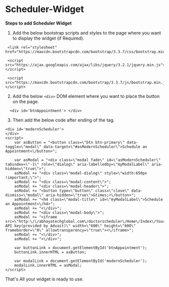 # Scheduler-Widget
**Steps to add Scheduler Widget**

1. Add the below bootstrap scripts and styles to the page where you want to display the widget (if Required).
```
 <link rel="stylesheet" href="https://maxcdn.bootstrapcdn.com/bootstrap/3.3.7/css/bootstrap.min.css"> 
 
 <script src="https://ajax.googleapis.com/ajax/libs/jquery/3.2.1/jquery.min.js"></script> 
 
 <script src="https://maxcdn.bootstrapcdn.com/bootstrap/3.3.7/js/bootstrap.min.js"></script>
```

2. Add the below ```<div>``` DOM element where you want to place the button on the page.
```
  <div id='btnAppointment'> </div>
```

3. Then add the below code after ending of the </body> tag.
```
<div id='modernScheduler'>
</div>
<script>
    var asButton = "<button class=\"btn btn-primary\" data-toggle=\"modal\" data-target=\"#asModernScheduler\">Schedule an Appointment<\/button>";
    
    var asModal = "<div class=\"modal fade\" id=\"asModernScheduler\" tabindex=\"-1\" role=\"dialog\" aria-labelledby=\"myModalLabel\" aria-hidden=\"true\">";
    asModal += "<div class=\"modal-dialog\" style=\"width:650px !important;\">";
    asModal += "<div class=\"modal-content\">";
    asModal += "<div class=\"modal-header\">";
    asModal += "<button type=\"button\" class=\"close\" data-dismiss=\"modal\" aria-hidden=\"true\">&times;<\/button>";
    asModal += "<h4 class=\"modal-title\" id=\"myModalLabel\">Schedule an Appointment<\/h4>";
    asModal += "<\/div>";
    asModal += "<div class=\"modal-body\">";
    asModal += "<iframe src=\"http:\/\/abhayatechglobal.com\/doctorscheduler\/Home\/Index\/Your API key(provided by Advait)\" width=\"600\" height=\"600\" frameborder=\"0\" allowtransparency=\"true\"><\/iframe>";
    asModal += "<\/div>";
    asModal += "<\/div>";

    var buttonLink = document.getElementById('btnAppointment');
    buttonLink.innerHTML = asButton;

    var modalLink = document.getElementById('modernScheduler');
    modalLink.innerHTML = asModal;
</script>

```
That's All your widget is ready to use.
